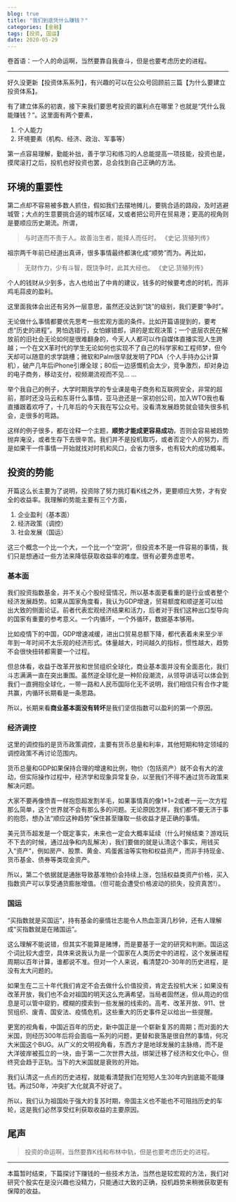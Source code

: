 ```yaml
---
blog: true
title: "我们到底凭什么赚钱？"
categories: [金融]
tags: [投资, 国运]
date: 2020-05-29
---
```

卷首语：一个人的命运啊，当然要靠自我奋斗，但是也要考虑历史的进程。

------
好久没更新【投资体系系列】，有兴趣的可以在公众号回顾前三篇【为什么要建立投资体系】。

有了建立体系的初衷，接下来我们要思考投资的赢利点在哪里？也就是“凭什么我能赚钱？”。这里面有两个要素，

1. 个人能力
2. 环境要素（机构、经济、政治、军事等）

第一点容易理解，勤能补拙，善于学习和练习的人总能提高一项技能，投资也是，摸爬滚打之后，投机也好投资也罢，总会找到自己正确的方法。

## 环境的重要性
第二点却不容易被多数人抓住，假如我们去摆地摊儿，要挑合适的路段，及时逃避城管；大点的生意要挑合适的城市区域，又或者把公司开在贸易港；更高的视角则是要顺应历史潮流。所谓，

> 与时逐而不责于人。故善治生者，能择人而任时。
> 《史记.货殖列传》

祖宗两千年前已经道出真谛，很多事情最终都演化成“顺势”而为。再比如，

> 无财作力，少有斗智，既饶争时，此其大经也。
> 《史记.货殖列传》

个人的钱财从少到多，古人也给出了中肯的建议，钱多的时候要考虑的时机，而非鸡毛蒜皮的盈利。

这里面我体会出还有另外一层意思，虽然还没达到“饶”的级别，我们更要“争时”。

无论做什么事情都要优先思考一些宏观方面的条件。比如开篇语提到的，要考虑“历史的进程”。男怕选错行，女怕嫁错郎，讲的是宏观决策；一个底层农民在解放前的旧社会无论如何是很难翻身的，今天人人都可以作自媒体直播实现人生跨越；一个在文X革时代的学生无论如何也实现不了自己的科学家和工程师梦，但今天却可以随意的求学跳槽；微软和Palm很早就发明了PDA（个人手持办公计算机），破产几年后iPhone引爆全球；80后一边感慨机会太少，竞争激烈，却对身边的电子商务，移动支付，视频潮流视而不见... ...

举个我自己的例子，大学时期我学的专业课是电子商务和互联网安全，非常的超前，那时还没马云和东哥什么事情，亚马逊还是一家初创公司，加入WTO我也看直播跟着欢呼了，十几年后的今天我在写公众号。没看清发展趋势就会错失很多机会，走很多的弯路。

这样的例子很多，都在诠释一个主题，**顺势才能成更容易成功**，否则会容易被趋势抛弃淹没，或者生存下去很辛苦。我们并不是投机取巧，或者否定个人的努力，而是如果干一件事情一开始就找对时机和风口，会省力很多，也有较大的成功概率。

## 投资的势能

开篇这么长主要为了说明，投资除了努力挑灯看K线之外，更要顺应大势，才有安全的收益率。我理解的势能主要有三个方面，

1. 企业盈利（基本面）
2. 经济政策（调控）
3. 社会发展（国运）

这三个概念一个比一个大，一个比一个“空洞”，但投资本不是一件容易的事情，我们只是想通过一些方法来降低获取收益率的难度。很有必要务虚思考。

### 基本面
我们投资指数基金，并不关心个股经营情况，所以基本面更看重的是行业或者整个经济发展趋势。如果从国家角度看，我认为GDP增速，贸易额度和顺逆差可以给出大致的侧面论证。前者代表宏观经济结果和活力，后者对于我们这种出口型导向的国家有重要的参考意义。一个内循环，一个外循环，数据基本够用。

比如疫情下的中国，GDP增速减缓，进出口贸易总额下降，都代表着未来至少半年到一年时间不太乐观的经济形式。体量越大，时间越久的指标，惯性越大，趋势不会很快扭转都需要一个过程。

但总体看，收益于改革开放和世贸组织全球化，商业基本面并没有全面恶化，我们斗志满满一直在突出重围。虽然逆全球化是一种阶段潮流，从领导讲话可以体会到我们一直拥抱全球化，一带一路和人民币国际化无不说明，我们相信只有合作才能共赢，内循环长期看是一条思路。

所以，长期来看**商业基本面没有转坏**是我们坚信指数可以盈利的第一个原因。

### 经济调控
这里的调控指的是货币政策调控，主要有货币总量和利率，其他短期和特定领域的调控政策不再讨论范围内。

货币总量和GDP如果保持合理的增速和比例，物价（包括资产）就不会有大的波动，但实际操作过程中，经济学和现象异常复杂，以至我们不得不通过货币政策来解决问题。

大家不要再像愤青一样抱怨超发割羊毛，如果事情真的像1+1=2或者一元一次方程那么简单，这个世界就不会有那么多的问题。无论原因怎样，我们都不要无济于事的抱怨，想办法“顺应这种趋势”保住甚至赚取一些收益才是正确的事情。

美元货币超发是一个既定事实，未来也一定会大概率延续（什么时候结束？游戏玩不下去的时候，通过战争和内乱解决），我们要做的就是认清这个事实，用钱买入“资产”，例如房产、股票、黄金、鸡蛋酱油等实物和权益资产，而非手持现金、货币基金、债券等类现金资产。

所以，第二个依据就是通胀导致基准物价会持续上涨，包括权益类资产价格，买入指数资产可以享受通货膨胀增值。（但可能会遭受价格波动的损失，投资真苦!）。

### 国运
“买指数就是买国运”，持有基金的豪情壮志能令人热血澎湃几秒钟，还有人理解成“买指数就是在赌国运”。

这么理解不能说错，但其实不能算是赌博，而是要基于一定的研究和判断。国运这个词比较大虚空，具体来说我认为是一个国家在人类历史中的进程，这个发展进程周期以百年计算，谁都说不准。但对一个人来说，看清楚20-30年的历史进程，是没有太大问题的。

如果生在二三十年代我们肯定不会去做什么价值投资，肯定去投机大米；如果没有改革开放，我们也不会对祖国的明天这么充满希望。当局者固然迷，但从周边的信息是可以管中窥豹，模糊的摸索到一些发展的线索的。高考、改革开放、911、世贸组织、废青、国安法、疫情危机，这些重大的历史事件足以给出一些提醒。

更宽的视角看，中国近百年的历史，新中国正是一个崭新复苏的周期；而对面的大米国，则经历300年后将会面临一系列的问题，更替和衰落是很自然的事情，何况大米国这个BUG。从广义的文明视角看，东西方才是地球发展的主脉络，而不是大洋彼岸被孤立的一块，由于第一二次世界大战，绑架迁移了经济和文化中心，但终究会趋于正轨。当下的大米国就是衰败的开始。

我们认清这一点点的历史进程，就能看清楚我们在短短人生30年内到底能不能赚钱。再过50年，冲突扩大化就真不好说了。

所以，我们认为祖国处于强大的复苏时期，帝国主义也不能也不可阻挡历史的车轮，这是我们必然享受红利获取收益的主要原因。

## 尾声

> 投资的命运啊，当然要靠K线和布林中轨，但是也要考虑历史的进程。

------
本篇暂时结束，下篇探讨下赚钱的一些技术方法，当然也是较宏观的方法，我们对研究个股实在是没兴趣也没精力，只能通过大致的正确，投机趋势来稍微获取更有保障的收益。